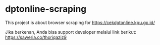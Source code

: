 # dptonline-scraping
This project is about browser scraping for https://cekdptonline.kpu.go.id/

Jika berkenan, Anda bisa support developer melalui link berikut:
https://saweria.co/thoriqaziz9
